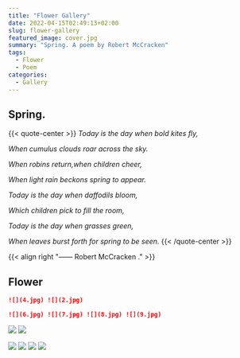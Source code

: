 ```yaml
---
title: "Flower Gallery"
date: 2022-04-15T02:49:13+02:00
slug: flower-gallery
featured_image: cover.jpg
summary: "Spring. A poem by Robert McCracken"
tags:
  - Flower
  - Poem
categories:
  - Gallery
---
```


## Spring.

{{< quote-center >}}
*Today is the day when bold kites fly,*

*When cumulus clouds roar across the sky.*

*When robins return,when children cheer,*

*When light rain beckons spring to appear.*

*Today is the day when daffodils bloom,*

*Which children pick to fill the room,*

*Today is the day when grasses green,*

*When leaves burst forth for spring to be seen.*
{{< /quote-center >}}

{{< align right "—— Robert McCracken ." >}}

## Flower

```markdown
![](4.jpg) ![](2.jpg)

![](6.jpg) ![](7.jpg) ![](8.jpg) ![](9.jpg)
```

![](4.jpg) ![](2.jpg)

![](6.jpg) ![](7.jpg) ![](8.jpg) ![](9.jpg)
